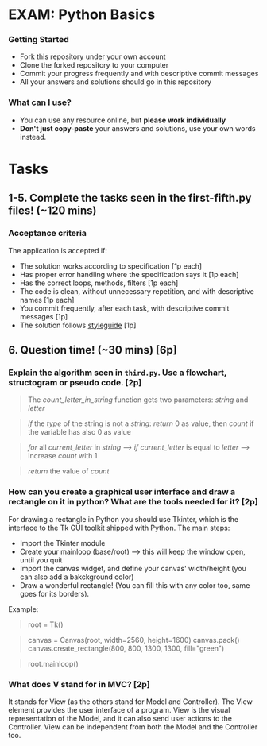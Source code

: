 # EXAM: Python Basics

### Getting Started
 - Fork this repository under your own account
 - Clone the forked repository to your computer
 - Commit your progress frequently and with descriptive commit messages
 - All your answers and solutions should go in this repository

### What can I use?
- You can use any resource online, but **please work individually**
- **Don't just copy-paste** your answers and solutions, use your own words instead.


# Tasks
## 1-5. Complete the tasks seen in the first-fifth.py files! (~120 mins)
### Acceptance criteria
The application is accepted if:
- The solution works according to specification [1p each]
- Has proper error handling where the specification says it [1p each]
- Has the correct loops, methods, filters [1p each]
- The code is clean, without unnecessary repetition, and with descriptive names [1p each]
- You commit frequently, after each task, with descriptive commit messages [1p]
- The solution follows [styleguide](https://github.com/greenfox-academy/teaching-materials/blob/master/styleguide/python.md) [1p]

## 6. Question time! (~30 mins) [6p]

### Explain the algorithm seen in `third.py`. Use a flowchart, structogram or pseudo code. [2p]

> The _count_letter_in_string_ function gets two parameters: _string_ and _letter_

> _if_ the _type_ of the string is not a _string_: _return_ 0 as value, then _count_ if the variable has also 0 as value

> _for_ all _current_letter_ in _string_ --> _if current_letter_ is equal to _letter_ --> increase _count_ with 1

> _return_ the value of _count_

### How can you create a graphical user interface and draw a rectangle on it in python? What are the tools needed for it? [2p]

For drawing a rectangle in Python you should use Tkinter, which is the interface to the Tk GUI toolkit shipped with Python. The main steps:
- Import the Tkinter module
- Create your mainloop (base/root) --> this will keep the window open, until you quit
- Import the canvas widget, and define your canvas' width/height (you can also add a bakckground color)
- Draw a wonderful rectangle! (You can fill this with any color too, same goes for its borders).

Example:

>root = Tk()

>canvas = Canvas(root, width=2560, height=1600)
>canvas.pack()
>canvas.create_rectangle(800, 800, 1300, 1300, fill="green")

>root.mainloop()

### What does V stand for in MVC? [2p]

It stands for View (as the others stand for Model and Controller). The View element provides the user interface of a program. View is the visual representation of the Model, and it can also send user actions to the Controller. View can be independent from both the Model and the Controller too.
